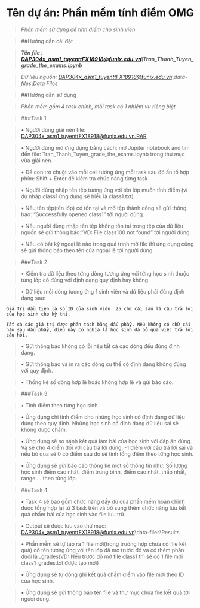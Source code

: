 # Tên dự án: Phần mềm tính điểm OMG

>_Phần mềm sử dụng để tính điểm cho sinh viên_

>##Hướng dẫn cài đặt

>***Tên file : DAP304x_asm1_tuyenttFX18918@funix.edu.vn\Tran_Thanh_Tuyen_grade_the_exams.ipynb***

>_Dữ liệu nguồn: DAP304x_asm1_tuyenttFX18918@funix.edu.vn\data-files\Data Files_

>##Hướng dẫn sử dụng

>_Phần mềm gồm 4 task chính, mỗi task có 1 nhiệm vụ riêng biệt_

>###Task 1

>•	Người dùng giải nén file: DAP304x_asm1_tuyenttFX18918@funix.edu.vn.RAR

>•	Người dùng mở ứng dụng bằng cách: mở Jupiter notebook and tìm đến file: Tran_Thanh_Tuyen_grade_the_exams.ipynb trong thư mục vừa giải nén.

>•	Để con trỏ chuột vào mỗi cell tương ứng mỗi task sau đó ấn tổ hợp phím: Shift + Enter để kiểm tra chức năng từng task

>•	Người dùng nhập tên tệp tương ứng với tên lớp muốn tính điểm (ví dụ nhập class1 ứng dụng sẽ hiểu là class1.txt).

>•	Nếu tên tệp(tên lớp) có tồn tại và mở tệp thành công sẽ gửi thông báo: “Successfully opened class1” tới người dùng.

>•	Nếu người dùng nhập tên tệp không tồn tại trong tệp của dữ liệu nguồn sẽ gửi thông báo:”VD: File class100 not found” tới người dùng.

>•	Nếu có bất kỳ ngoại lệ nào trong quá trình mở file thì ứng dụng cũng sẽ gửi thông báo theo tên của ngoại lệ tới người dùng.

>###Task 2	

>•	Kiểm tra dữ liệu theo từng dòng tương ứng với từng học sinh thuộc từng lớp có đúng với định dạng quy định hay không.

>•	Dữ liệu mỗi dòng tương ứng 1 sinh viên và dữ liệu phải đúng định dạng sau:

	Giá trị đầu tiên là số ID của sinh viên. 25 chữ cái sau là câu trả lời của học sinh cho kỳ thi.

	Tất cả các giá trị được phân tách bằng dấu phẩy. Nếu không có chữ cái nào sau dấu phẩy, điều này có nghĩa là học sinh đã bỏ qua việc trả lời câu hỏi.

>•	Gửi thông báo không có lỗi nếu tất cả các dòng đều đúng định dạng.

>•	Gửi thông báo và in ra các dòng cụ thể có định dạng không đúng với quy định.

>•	Thống kê số dòng hợp lệ hoặc không hợp lệ và gửi báo cáo.

>###Task 3	

>•	Tính điểm theo từng học sinh

>•	Ứng dụng chỉ tính điểm cho những học sinh có định dạng dữ liệu đúng theo quy định. Những học sinh có định dạng dữ liệu sai sẽ không được chấm.

>•	Ứng dụng sẽ so sánh kết quả làm bài của học sinh với đáp án đúng. Và sẽ cho 4 điểm đối với câu trả lời đúng, -1 điểm với câu trả lời sai và nếu bỏ qua sẽ 0 có điểm sau đó sẽ tính tổng điểm theo từng học sinh.

>•	Ứng dụng sẽ gửi báo cáo thông kê một số thông tin như: Số lượng học sinh điểm cao nhất, điểm trung bình, điểm cao nhất, thấp nhất, range…. theo từng lớp.

>###Task 4

>•	Task 4 sẽ bao gồm chức năng đầy đủ của phần mềm hoàn chỉnh được tổng hợp lại từ 3 task trên và bổ sung thêm chức năng lưu kết quả chấm bài của học sinh vào file lưu trữ.

>•	Output sẽ được lưu vào thư mục: DAP304x_asm1_tuyenttFX18918@funix.edu.vn\data-files\Results

>•	Phần mềm sẽ tự tạo ra 1 file mới(trong trường hợp chưa có file kết quả) có tên tương ứng với tên lớp đã mở trước đó và có thêm phần đuôi là _grades(VD: Nếu trước đó mở file class1 thì sẽ có 1 file mới class1_grades.txt được tạo mới)

>•	Ứng dụng sẽ tự động ghi kết quả chấm điểm vào file mới theo ID của học sinh.

>•	Ứng dụng sẽ gửi thông báo tên file và thư mục chứa file kết quả tới người dùng.
